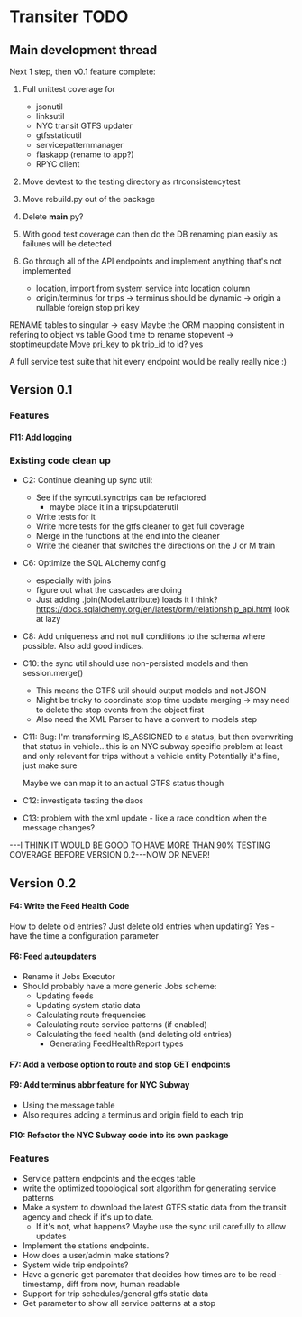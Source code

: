 # Transiter TODO

## Main development thread

Next 1 step, then v0.1 feature complete:


1. Full unittest coverage for 
   - jsonutil
   - linksutil
   - NYC transit GTFS updater
   - gtfsstaticutil
   - servicepatternmanager
   - flaskapp (rename to app?)
   - RPYC client
   
2. Move devtest to the testing directory as rtrconsistencytest
3. Move rebuild.py out of the package
4. Delete __main__.py?


1. With good test
    coverage can then do the DB renaming plan easily as failures
    will be detected
    
1. Go through all of the API endpoints and implement anything that's
    not implemented
    - location, import from system service into location column
    - origin/terminus for trips 
        -> terminus should be dynamic
        -> origin a nullable foreign stop pri key

RENAME tables to singular -> easy
Maybe the ORM mapping consistent in refering to object vs table
Good time to rename stopevent -> stoptimeupdate
Move pri_key to pk
trip_id to id? yes



A full service test suite that hit every endpoint would be really really nice :)



## Version 0.1
    
### Features

#### F11: Add logging



### Existing code clean up
- C2: Continue cleaning up sync util:
    - See if the syncuti.synctrips can be refactored
        - maybe place it in a tripsupdaterutil
    - Write tests for it
    - Write more tests for the gtfs cleaner to get full coverage
    - Merge in the functions at the end into the cleaner
    - Write the cleaner that switches the directions on the J or M train
- C6: Optimize the SQL ALchemy config
    - especially with joins
    - figure out what the cascades are doing
    - Just adding .join(Model.attribute) loads it I think?
    https://docs.sqlalchemy.org/en/latest/orm/relationship_api.html
    look at lazy
- C8: Add uniqueness and not null conditions to the schema
    where possible. Also add good indices.
- C10: the sync util should use non-persisted models and then session.merge()
    - This means the GTFS util should output models and not JSON
    - Might be tricky to coordinate stop time update merging -> may need to 
        delete the stop events from the object first
    - Also need the XML Parser to have a convert to models step
  

- C11:
Bug: I'm transforming IS_ASSIGNED to a status, 
    but then overwriting that status in vehicle...this is an NYC subway specific
    problem at least and only relevant for trips without a vehicle entity
    Potentially it's fine, just make sure
    
    Maybe we can map it to an actual GTFS status though
- C12:
    investigate testing the daos
- C13:
    problem with the xml update - like a race condition when the message changes?




---I THINK IT WOULD BE GOOD TO HAVE MORE THAN 90% TESTING COVERAGE
BEFORE VERSION 0.2---NOW OR NEVER!


## Version 0.2


#### F4: Write the Feed Health Code
How to delete old entries?
Just delete old entries when updating?
Yes - have the time a configuration parameter

#### F6: Feed autoupdaters
- Rename it Jobs Executor   
- Should probably have a more generic Jobs scheme:
    - Updating feeds
    - Updating system static data
    - Calculating route frequencies
    - Calculating route service patterns (if enabled)
    - Calculating the feed health (and deleting old entries)
        - Generating FeedHealthReport types
    
#### F7: Add a verbose option to route and stop GET endpoints

#### F9: Add terminus abbr feature for NYC Subway
- Using the message table
- Also requires adding a terminus and origin field to each trip

#### F10: Refactor the NYC Subway code into its own package
   
### Features
- Service pattern endpoints and the edges table
- write the optimized topological 
sort algorithm for generating service patterns
- Make a system to download the latest GTFS static data 
    from the transit agency
    and check if it's up to date.
    - If it's not, what happens? 
    Maybe use the sync util carefully to allow updates
- Implement the stations endpoints.
- How does a user/admin make stations?
- System wide trip endpoints?
- Have a generic get paremater that decides how times are to be read -
    timestamp, diff from now, human readable
- Support for trip schedules/general gtfs static data
- Get parameter to show all service patterns at a stop


    
